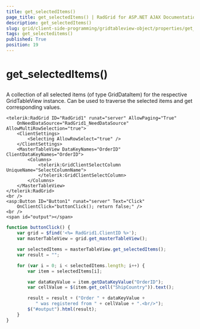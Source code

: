 ```yaml
---
title: get_selectedItems()
page_title: get_selectedItems() | RadGrid for ASP.NET AJAX Documentation
description: get_selectedItems()
slug: grid/client-side-programming/gridtableview-object/properties/get_selecteditems()
tags: get_selecteditems()
published: True
position: 19
---
```


# get_selectedItems()



## 

A collection of all selected items (of type GridDataItem) for the respective GridTableView instance. Can be used to traverse the selected items and get corresponding values.

````ASP.NET
<telerik:RadGrid ID="RadGrid1" runat="server" AllowPaging="True"
    OnNeedDataSource="RadGrid1_NeedDataSource" AllowMultiRowSelection="true">
    <ClientSettings>
        <Selecting AllowRowSelect="true" />
    </ClientSettings>
    <MasterTableView DataKeyNames="OrderID" ClientDataKeyNames="OrderID">
        <Columns>
            <telerik:GridClientSelectColumn UniqueName="SelectColumnName">
            </telerik:GridClientSelectColumn>
        </Columns>
    </MasterTableView>
</telerik:RadGrid>
<br />
<asp:Button ID="Button1" runat="server" Text="Click"
    OnClientClick="buttonClick(); return false;" />
<br />
<span id="output"></span>
````



````JavaScript
function buttonClick() {
    var grid = $find('<%= RadGrid1.ClientID %>');
    var masterTableView = grid.get_masterTableView();

    var selectedItems = masterTableView.get_selectedItems();
    var result = "";

    for (var i = 0; i < selectedItems.length; i++) {
        var item = selectedItems[i];

        var dataKeyValue = item.getDataKeyValue("OrderID");
        var cellValue = $(item.get_cell("ShipCountry")).text();

        result = result + ("Order " + dataKeyValue +
           " was registered from " + cellValue + ".<br/>");
        $("#output").html(result);
    }
}
````


